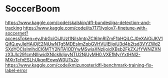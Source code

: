 # SoccerBoom

https://www.kaggle.com/code/skalskip/dfl-bundesliga-detection-and-tracking
https://www.kaggle.com/code/its7171/yolov7-finetune-with-soccernet?accessToken=eyJhbGciOiJIUzI1NiIsImtpZCI6ImRlZmF1bHQiLCJ0eXAiOiJKV1QifQ.eyJleHAiOjE2NjUwNTg5MDEsImZpbGVHVUlEIjoiU3d4b2tsd3VYZWd2SXdYOCIsImlhdCI6MTY2NTA1ODYwMSwiaXNzIjoidXBsb2FkZXJfYWNjZXNzX3Jlc291cmNlIiwidXNlcklkIjoyNTU2NjUyMH0.VXEfMyrYxtHNl2-MXtrTcfnESLhUkqqfEowsW0UTs2o
https://www.kaggle.com/code/kmizunoster/dfl-benchmark-training-fix-label-error
